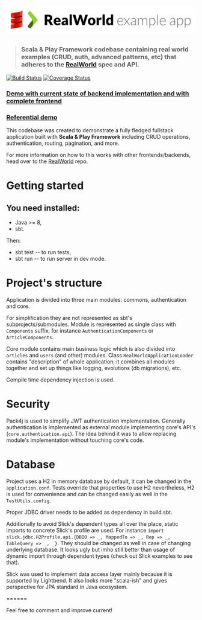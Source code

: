 # ![RealWorld Example App using Scala and Play Framework](logo.png)

> ### Scala & Play Framework codebase containing real world examples (CRUD, auth, advanced patterns, etc) that adheres to the [RealWorld](https://github.com/gothinkster/realworld) spec and API.

[![Build Status](https://travis-ci.org/Dasiu/realworld-starter-kit.svg?branch=master)](https://travis-ci.org/Dasiu/realworld-starter-kit)
[![Coverage Status](https://coveralls.io/repos/github/Dasiu/realworld-starter-kit/badge.svg?branch=master)](https://coveralls.io/github/Dasiu/realworld-starter-kit?branch=master)

### [Demo with current state of backend implementation and with complete frontend](https://react-redux-realworld-play-backend.stackblitz.io/#/)
### [Referential demo](https://react-redux.realworld.io/)

This codebase was created to demonstrate a fully fledged fullstack application built with **Scala & Play Framework** including CRUD operations, authentication, routing, pagination, and more.

For more information on how to this works with other frontends/backends, head over to the [RealWorld](https://github.com/gothinkster/realworld) repo.

# Getting started

## You need installed:
 * Java >= 8,
 * sbt.

Then:
 * sbt test -- to run tests,
 * sbt run -- to run server in dev mode.

# Project's structure

Application is divided into three main modules: commons, authentication and core.

For simplification they are not represented as sbt's subprojects/submodules. Module is represented as single class with `Components` suffix,
for instance `AuthenticationComponents` or `ArticleComponents`.

Core module contains main business logic which is also divided into `articles` and `users` (and other) modules.
Class `RealWorldApplicationLoader` contains "description" of whole application, it combines all modules together and set up
things like logging, evolutions (db migrations), etc.

Compile time dependency injection is used.

# Security

Pack4j is used to simplify JWT authentication implementation. Generally authentication is implemented as external module implementing
core's API's (`core.authentication.api`). The idea behind it was to allow replacing module's implementation without touching core's code.

# Database

Project uses a H2 in memory database by default, it can be changed in the `application.conf`.
Tests override that properties to use H2 nevertheless, H2 is used for convenience and can be changed easily as well in the `TestUtils.config`.

Proper JDBC driver needs to be added as dependency in build.sbt.

Additionally to avoid Slick's dependent types all over the place, static imports to concrete Slick's profile are used.
For instance `import slick.jdbc.H2Profile.api.{DBIO => _, MappedTo => _, Rep => _, TableQuery => _, _}`. They should be changed as well in case of changing underlying database. It looks ugly but imho still better than usage of
dynamic import through dependent types (check out Slick examples to see that).

Slick was used to implement data access layer mainly because it is supported by Lightbend. It also looks more "scala-ish"
and gives perspective for JPA standard in Java ecosystem.

======

Feel free to comment and improve current!

